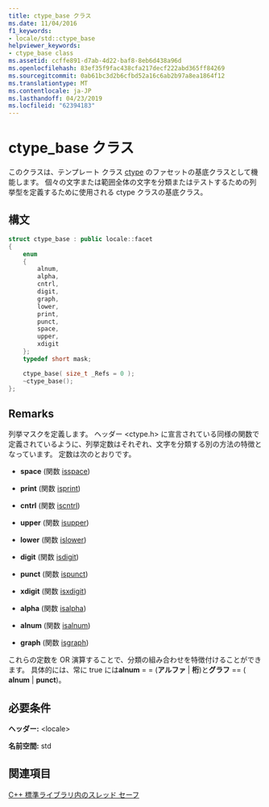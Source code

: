 ```yaml
---
title: ctype_base クラス
ms.date: 11/04/2016
f1_keywords:
- locale/std::ctype_base
helpviewer_keywords:
- ctype_base class
ms.assetid: ccffe891-d7ab-4d22-baf8-8eb6d438a96d
ms.openlocfilehash: 83ef35f9fac438cfa217decf222abd365ff84269
ms.sourcegitcommit: 0ab61bc3d2b6cfbd52a16c6ab2b97a8ea1864f12
ms.translationtype: MT
ms.contentlocale: ja-JP
ms.lasthandoff: 04/23/2019
ms.locfileid: "62394183"
---
```

# <a name="ctypebase-class"></a>ctype_base クラス

このクラスは、テンプレート クラス [ctype](../standard-library/ctype-class.md) のファセットの基底クラスとして機能します。 個々の文字または範囲全体の文字を分類またはテストするための列挙型を定義するために使用される ctype クラスの基底クラス。

## <a name="syntax"></a>構文

```cpp
struct ctype_base : public locale::facet
{
    enum
    {
        alnum,
        alpha,
        cntrl,
        digit,
        graph,
        lower,
        print,
        punct,
        space,
        upper,
        xdigit
    };
    typedef short mask;

    ctype_base( size_t _Refs = 0 );
    ~ctype_base();
};
```

## <a name="remarks"></a>Remarks

列挙マスクを定義します。 ヘッダー \<ctype.h> に宣言されている同様の関数で定義されているように、列挙定数はそれぞれ、文字を分類する別の方法の特徴となっています。 定数は次のとおりです。

- **space** (関数 [isspace](../standard-library/locale-functions.md#isspace))

- **print** (関数 [isprint](../standard-library/locale-functions.md#isprint))

- **cntrl** (関数 [iscntrl](../standard-library/locale-functions.md#iscntrl))

- **upper** (関数 [isupper](../standard-library/locale-functions.md#isupper))

- **lower** (関数 [islower](../standard-library/locale-functions.md#islower))

- **digit** (関数 [isdigit](../standard-library/locale-functions.md#isdigit))

- **punct** (関数 [ispunct](../standard-library/locale-functions.md#ispunct))

- **xdigit** (関数 [isxdigit](../standard-library/locale-functions.md#isxdigit))

- **alpha** (関数 [isalpha](../standard-library/locale-functions.md#isalpha))

- **alnum** (関数 [isalnum](../standard-library/locale-functions.md#isalnum))

- **graph** (関数 [isgraph](../standard-library/locale-functions.md#isgraph))

これらの定数を OR 演算することで、分類の組み合わせを特徴付けることができます。 具体的には、常に true には**alnum** = = (**アルファ** &#124; **桁**\)と**グラフ** \=\= \( **alnum** &#124; **punct**)。

## <a name="requirements"></a>必要条件

**ヘッダー:** \<locale>

**名前空間:** std

## <a name="see-also"></a>関連項目

[C++ 標準ライブラリ内のスレッド セーフ](../standard-library/thread-safety-in-the-cpp-standard-library.md)<br/>
